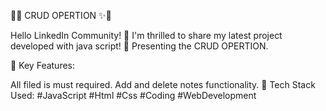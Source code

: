 🧮✨ CRUD OPERTION ✨🧮

Hello LinkedIn Community! 👋 I'm thrilled to share my latest project developed with java script! 🚀 Presenting the CRUD OPERTION.

🌟 Key Features:

All filed is must required.
Add and delete notes functionality.
🚀 Tech Stack Used: #JavaScript #Html #Css #Coding #WebDevelopment

